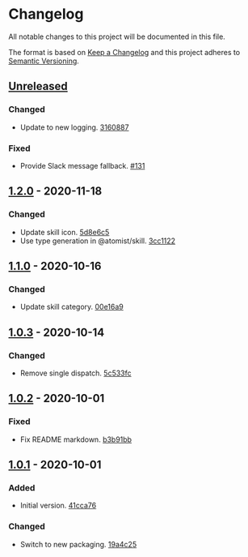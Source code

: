# Changelog

All notable changes to this project will be documented in this file.

The format is based on [Keep a Changelog](http://keepachangelog.com/)
and this project adheres to [Semantic Versioning](http://semver.org/).

## [Unreleased](https://github.com/atomist-skills/pull-request-reminder-skill/compare/1.2.0...HEAD)

### Changed

-   Update to new logging. [3160887](https://github.com/atomist-skills/pull-request-reminder-skill/commit/316088759e220c91cfc2d73509aaa6b34250570d)

### Fixed

-   Provide Slack message fallback. [#131](https://github.com/atomist-skills/pull-request-reminder-skill/issues/131)

## [1.2.0](https://github.com/atomist-skills/pull-request-reminder-skill/compare/1.1.0...1.2.0) - 2020-11-18

### Changed

-   Update skill icon. [5d8e6c5](https://github.com/atomist-skills/pull-request-reminder-skill/commit/5d8e6c54555a729de8373578184a6a3811da748f)
-   Use type generation in @atomist/skill. [3cc1122](https://github.com/atomist-skills/pull-request-reminder-skill/commit/3cc1122a15373349d9423223f6a02c09c2bce901)

## [1.1.0](https://github.com/atomist-skills/pull-request-reminder-skill/compare/1.0.3...1.1.0) - 2020-10-16

### Changed

-   Update skill category. [00e16a9](https://github.com/atomist-skills/pull-request-reminder-skill/commit/00e16a9c4cdc90a82350ab4e7e14261be5f79e09)

## [1.0.3](https://github.com/atomist-skills/pull-request-reminder-skill/compare/1.0.2...1.0.3) - 2020-10-14

### Changed

-   Remove single dispatch. [5c533fc](https://github.com/atomist-skills/pull-request-reminder-skill/commit/5c533fc5e26679426d937846354e2058e0eaaf13)

## [1.0.2](https://github.com/atomist-skills/pull-request-reminder-skill/compare/1.0.1...1.0.2) - 2020-10-01

### Fixed

-   Fix README markdown. [b3b91bb](https://github.com/atomist-skills/pull-request-reminder-skill/commit/b3b91bba963268e2b25e427e5fc54bab16868560)

## [1.0.1](https://github.com/atomist-skills/pull-request-reminder-skill/tree/1.0.1) - 2020-10-01

### Added

-   Initial version. [41cca76](https://github.com/atomist-skills/pull-request-reminder-skill/commit/41cca7607e0573768a892d9bc3d68476e8199463)

### Changed

-   Switch to new packaging. [19a4c25](https://github.com/atomist-skills/pull-request-reminder-skill/commit/19a4c25ec2e14cb5abf9d71607069fd382b71e8c)
